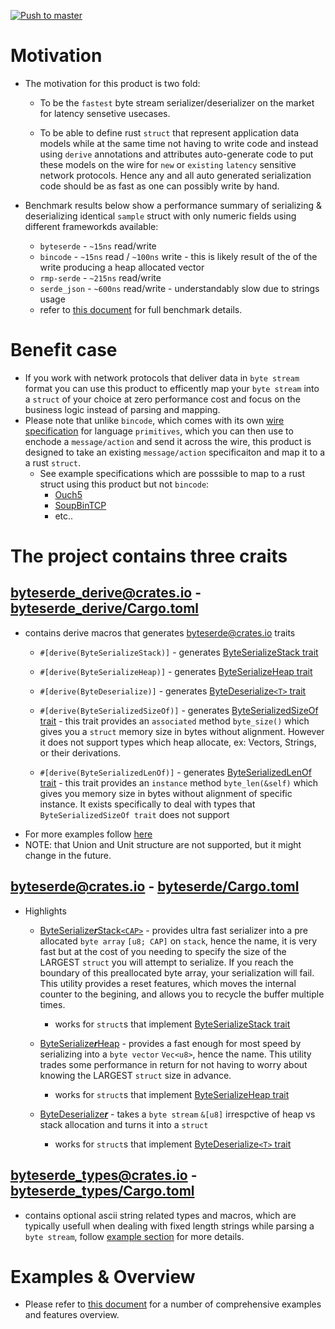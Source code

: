 [![Push to master](https://github.com/softstream-link/byteserde/actions/workflows/push-master.yml/badge.svg)](https://github.com/softstream-link/byteserde/actions/workflows/push-master.yml)

# Motivation

* The motivation for this product is two fold:
  * To be the `fastest` byte stream serializer/deserializer on the market for latency sensetive usecases.
  
  * To be able to define rust `struct` that represent application data models while at the same time not having to write code and instead using `derive` annotations and attributes auto-generate code to put these models on the wire for `new` or `existing` `latency` sensitive network protocols. Hence any and all auto generated serialization code should be as fast as one can possibly write by hand. 
  
* Benchmark results below show a performance summary of serializing & deserializing identical `sample` struct with only numeric fields using different frameworkds available:
  * `byteserde` - `~15ns` read/write 
  * `bincode` - `~15ns` read / `~100ns` write - this is likely result of the of the write producing a heap allocated vector
  * `rmp-serde` - `~215ns` read/write
  * `serde_json` - `~600ns` read/write - understandably slow due to strings usage
  * refer to [this document](./byteserde_examples/readme.md) for full benchmark details.


# Benefit case
* If you work with network protocols that deliver data in `byte stream` format you can use this product to efficently map your `byte stream` into a `struct` of your choice at zero performance cost and focus on the business logic instead of parsing and mapping. 
* Please note that unlike `bincode`, which comes with its own [wire specification](https://github.com/bincode-org/bincode/blob/trunk/docs/spec.md) for language `primitives`, which you can then use to enchode a `message/action` and send it across the wire, this product is designed to take an existing `message/action` specificaiton and map it to a a rust `struct`.
  * See example specifications which are posssible to map to a rust struct using this product but not `bincode`:
    * [Ouch5](http://nasdaqtrader.com/content/technicalsupport/specifications/TradingProducts/Ouch5.0.pdf)
    * [SoupBinTCP](https://www.nasdaq.com/docs/SoupBinTCP%204.1.pdf)
    * etc..


# The project contains three craits
## [byteserde_derive@crates.io](https://crates.io/crates/byteserde_derive) - [byteserde_derive/Cargo.toml](byteserde_derive/Cargo.toml)
  * contains derive macros that generates [byteserde@crates.io](https://crates.io/crates/byteserde) traits
    * `#[derive(ByteSerializeStack)]` - generates [ByteSerializeStack trait](byteserde/src/ser.rs#ByteSerializeStack) 
    
    * `#[derive(ByteSerializeHeap)]` - generates [ByteSerializeHeap trait](byteserde/src/ser.rs#ByteSerializeHeap)
    
    * `#[derive(ByteDeserialize)]` - generates [ByteDeserialize`<T>` trait](byteserde/src/des_slice.rs#ByteDeserialize)

    * `#[derive(ByteSerializedSizeOf)]` - generates [ByteSerializedSizeOf trait](byteserde/src/size.rs#ByteSerializedSizeOf) - this trait provides an `associated` method `byte_size()` which gives you a `struct` memory size in bytes without alignment. However it does not support types which heap allocate, ex: Vectors, Strings, or their derivations.
    
    * `#[derive(ByteSerializedLenOf)]` - generates  [ByteSerializedLenOf trait](byteserde/src/size.rs#ByteSerializedLenOf) - this trait provides an `instance` method `byte_len(&self)` which gives you memory size in bytes without alignment of specific instance. It exists specifically to deal with types that `ByteSerializedSizeOf trait` does not support
  * For more examples follow [here](byteserde_examples/examples/readme.md)
  * NOTE: that Union and Unit structure are not supported, but it might change in the future.
  
## [byteserde@crates.io](https://crates.io/crates/byteserde) - [byteserde/Cargo.toml](byteserde/Cargo.toml)            
* Highlights
  * [ByteSerialize***r***Stack`<CAP>`](byteserde/src/ser.rs#ByteSerializerStack) - provides ultra fast serializer into a pre allocated `byte array` `[u8; CAP]` on `stack`, hence the name, it is very fast but at the cost of you needing to specify the size of the LARGEST `struct` you will attempt to serialize. If you reach the boundary of this preallocated byte array, your serialization will fail. This utility provides a reset features, which moves the internal counter to the begining, and allows you to recycle the buffer multiple times. 
    * works for `struct`s that implement [ByteSerializeStack trait](byteserde/src/ser.rs#ByteSerializeStack)

  * [ByteSerialize***r***Heap](byteserde/src/ser.rs#ByteSerializerHeap) - provides a fast enough for most speed by serializing into a `byte vector` `Vec<u8>`, hence the name. This utility trades some performance in return for not having to worry about knowing the LARGEST `struct` size in advance.
    * works for `struct`s that implement [ByteSerializeHeap trait](byteserde/src/ser.rs#ByteSerializeHeap)

  * [ByteDeserialize***r***](byteserde/src/des_slice.rs#ByteDeserialize) - takes a `byte stream` `&[u8]` irrespctive of heap vs stack allocation and turns it into a `struct`
    * works for `struct`s that implement [ByteDeserialize`<T>` trait](byteserde/src/des_slice.rs#ByteDeserialize)


    
## [byteserde_types@crates.io](https://crates.io/crates/byteserde_types) - [byteserde_types/Cargo.toml](byteserde_types/Cargo.toml)
  * contains optional ascii string related types and macros, which are typically usefull when dealing with fixed length strings while parsing a `byte stream`, follow [example section](byteserde_examples/examples/readme.md) for more details.

# Examples & Overview
* Please refer to [this document](byteserde_examples/examples/readme.md) for a number of comprehensive examples and features overview.


